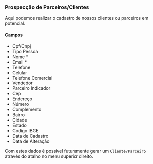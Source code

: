 ### Prospecção de Parceiros/Clientes

Aqui podemos realizar o cadastro de nossos clientes ou parceiros em potencial.

#### Campos

- Cpf/Cnpj
- Tipo Pessoa
- Nome *
- Email *
- Telefone
- Celular
- Telefone Comercial
- Vendedor 
- Parceiro Indicador
- Cep
- Endereço
- Número
- Complemento
- Bairro
- Cidade
- Estado
- Código IBGE
- Data de Cadastro
- Data de Alteração

Com estes dados é possível futuramente gerar um `Cliente/Parceiro` através do atalho no menu superior direito.